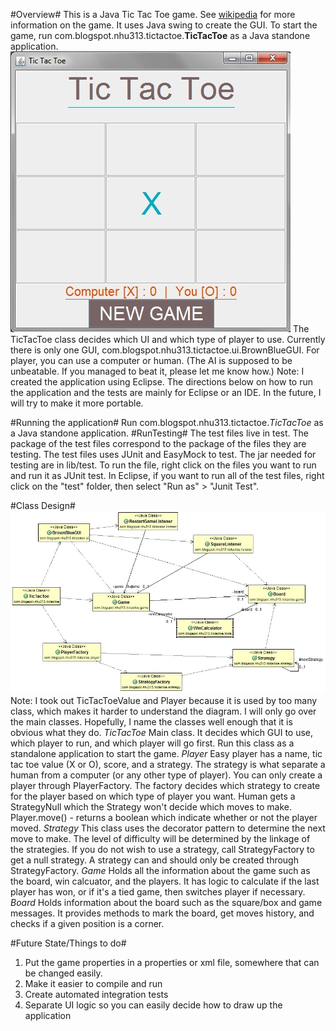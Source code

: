 #Overview#
This is a Java Tic Tac Toe game. See [wikipedia](http://en.wikipedia.org/wiki/Tic-tac-toe) for more information on the game. It uses Java swing to create the GUI. To start the game, run com.blogspot.nhu313.tictactoe.<b>TicTacToe</b> as a Java standone application. 
![Tic Tac Toe UI](./tictactoegui.jpg)
The TicTacToe class decides which UI and which type of player to use. Currently there is only one GUI, com.blogspot.nhu313.tictactoe.ui.BrownBlueGUI. For player, you can use a computer or human. (The AI is supposed to be unbeatable. If you managed to beat it, please let me know how.)
Note: I created the application using Eclipse. The directions below on how to run the application and the tests are mainly for Eclipse or an IDE. In the future, I will try to make it more portable. 

#Running the application#
Run com.blogspot.nhu313.tictactoe.*TicTacToe* as a Java standone application. 
#RunTesting#
The test files live in test. The package of the test files correspond to the package of the files they are testing. The test files uses JUnit and EasyMock to test. The jar needed for testing are in lib/test. 
To run the file, right click on the files you want to run and run it as JUnit test. In Eclipse, if you want to run all of the test files, right click on the "test" folder, then select "Run as" > "Junit Test". 

#Class Design#
![Class diagram](./tictactoe_class_diagram.jpg)
Note: I took out TicTacToeValue and Player because it is used by too many class, which makes it harder to understand the diagram. I will only go over the main classes. Hopefully, I name the classes well enough that it is obvious what they do. 
*TicTacToe*
Main class. It decides which GUI to use, which player to run, and which player will go first. Run this class as a standalone application to start the game.
*Player*
Easy player has a name, tic tac toe value (X or O), score, and a strategy. The strategy is what separate a human from a computer (or any other type of player). You can only create a player through PlayerFactory. The factory decides which strategy to create for the player based on which type of player you want. 
Human gets a StrategyNull which the Strategy won't decide which moves to make. 
Player.move() - returns a boolean which indicate whether or not the player moved.
*Strategy*
This class uses the decorator pattern to determine the next move to make. The level of difficulty will be determined by the linkage of the strategies. If you do not wish to use a strategy, call StrategyFactory to get a null strategy. A strategy can and should only be created through StrategyFactory.
*Game*
Holds all the information about the game such as the board, win calcuator, and the players. It has logic to calculate if the last player has won, or if it's a tied game, then switches player if necessary. 
*Board*
Holds information about the board such as the square/box and game messages. It provides methods to mark the board, get moves history, and checks if a given position is a corner. 

#Future State/Things to do#
1. Put the game properties in a properties or xml file, somewhere that can be changed easily. 
2. Make it easier to compile and run
3. Create automated integration tests
4. Separate UI logic so you can easily decide how to draw up the application